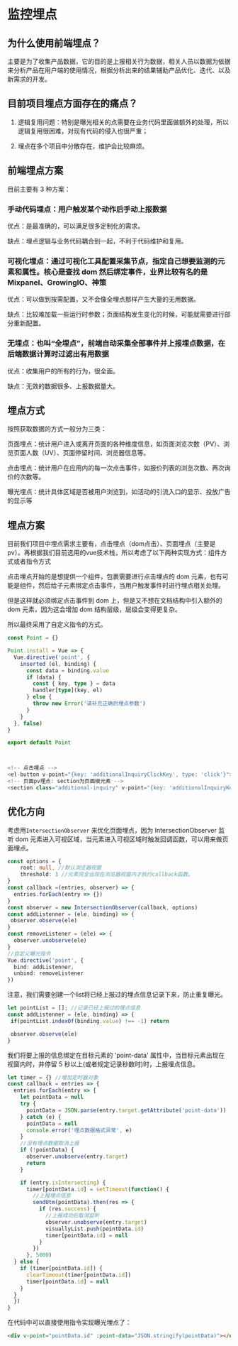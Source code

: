 # 监控埋点

## 为什么使用前端埋点？

主要是为了收集产品数据，它的目的是上报相关行为数据，相关人员以数据为依据来分析产品在用户端的使用情况，根据分析出来的结果辅助产品优化、迭代、以及新需求的开发。

## 目前项目埋点方面存在的痛点？

1. 逻辑复用问题：特别是曝光相关的点需要在业务代码里面做额外的处理，所以逻辑复用很困难，对现有代码的侵入也很严重；

2. 埋点在多个项目中分散存在，维护会比较麻烦。

## 前端埋点方案

目前主要有 3 种方案：
### 手动代码埋点：用户触发某个动作后手动上报数据

优点：是最准确的，可以满足很多定制化的需求。

缺点：埋点逻辑与业务代码耦合到一起，不利于代码维护和复用。

### 可视化埋点：通过可视化工具配置采集节点，指定自己想要监测的元素和属性。核心是查找 dom 然后绑定事件，业界比较有名的是 Mixpanel、GrowingIO、神策

优点：可以做到按需配置，又不会像全埋点那样产生大量的无用数据。

缺点：比较难加载一些运行时参数；页面结构发生变化的时候，可能就需要进行部分重新配置。

### 无埋点：也叫“全埋点”，前端自动采集全部事件并上报埋点数据，在后端数据计算时过滤出有用数据

优点：收集用户的所有的行为，很全面。

缺点：无效的数据很多、上报数据量大。


## 埋点方式

按照获取数据的方式一般分为三类：

页面埋点：统计用户进入或离开页面的各种维度信息，如页面浏览次数（PV）、浏览页面人数（UV）、页面停留时间、浏览器信息等。

点击埋点：统计用户在应用内的每一次点击事件，如报价列表的浏览次数、再次询价的次数等。

曝光埋点：统计具体区域是否被用户浏览到，如活动的引流入口的显示、投放广告的显示等

## 埋点方案

目前我们项目中埋点需求主要有，点击埋点（dom点击）、页面埋点（主要是pv）。再根据我们目前选用的vue技术栈，所以考虑了以下两种实现方式：组件方式或者指令方式

点击埋点开始的是想提供一个组件，包裹需要进行点击埋点的 dom 元素，也有可能是组件，然后给子元素绑定点击事件，当用户触发事件时进行埋点相关处理。

但是这样就必须绑定点击事件到 dom 上，但是又不想在文档结构中引入额外的 dom 元素，因为这会增加 dom 结构层级，层级会变得更复杂。

所以最终采用了自定义指令的方式。

```ts
const Point = {}

Point.install = Vue => {
  Vue.directive('point', {
    inserted (el, binding) {
      const data = binding.value
      if (data) {
        const { key, type } = data
        handler[type](key, el)
      } else {
        throw new Error('请补充正确的埋点参数')
      }
    }
  }, false)
}

export default Point



<!-- 点击埋点 -->
<el-button v-point="{key: 'additionalInquiryClickKey', type: 'click'}">追加</el-button>
<!-- 页面pv埋点: section为页面根元素 -->
<section class="additional-inquiry" v-point="{key: 'additionalInquiryKey', type: 'pv'}">

```


## 优化方向

考虑用`IntersectionObserver` 来优化页面埋点，因为 IntersectionObserver 监听 dom 元素进入可视区域，当元素进入可视区域时触发回调函数，可以用来做页面埋点。

```ts
const options = {
    root: null, //默认浏览器视窗
    threshold: 1 //元素完全出现在浏览器视窗内才执行callback函数。
}
const callback =(entries, observer) => {
  entries.forEach(entry => {})
}
const observer = new IntersectionObserver(callback, options)
const addListenner = (ele, binding) => {
 observer.observe(ele)
}
const removeListener = (ele) => {
  observer.unobserve(ele)
}
//自定义曝光指令
Vue.directive('point', {
  bind: addListenner,
  unbind: removeListener
})
```

注意，我们需要创建一个list将已经上报过的埋点信息记录下来，防止重复曝光。

```ts
let pointList = []; //记录已经上报过的埋点信息
const addListenner = (ele, binding) => {
 if(pointList.indexOf(binding.value) !== -1) return

 observer.observe(ele)
}
```

我们将要上报的信息绑定在目标元素的 'point-data' 属性中，当目标元素出现在视窗内时，并停留 5 秒以上(或者规定记录秒数时)时，上报埋点信息。

```ts
let timer = {} //增加定时器对象
const callback = entries => {
  entries.forEach(entry => {
    let pointData = null
    try {
      pointData = JSON.parse(entry.target.getAttribute('point-data'))
    } catch (e) {
      pointData = null
      console.error('埋点数据格式异常', e)
    }
    //没有埋点数据取消上报
    if (!pointData) {
      observer.unobserve(entry.target)
      return
    }

    if (entry.isIntersecting) {
      timer[pointData.id] = setTimeout(function() {
        //上报埋点信息
        sendUtm(pointData).then(res => {
          if (res.success) {
            //上报成功后取消监听
            observer.unobserve(entry.target)
            visuallyList.push(pointData.id)
            timer[pointData.id] = null
          }
        })
      }, 5000)
  } else {
    if (timer[pointData.id]) {
      clearTimeout(timer[pointData.id])
      timer[pointData.id] = null
    }
  }
  })
}
```
在代码中可以直接使用指令实现曝光埋点了：

```html
<div v-point="pointData.id" :point-data="JSON.stringify(pointData)"></div>
```